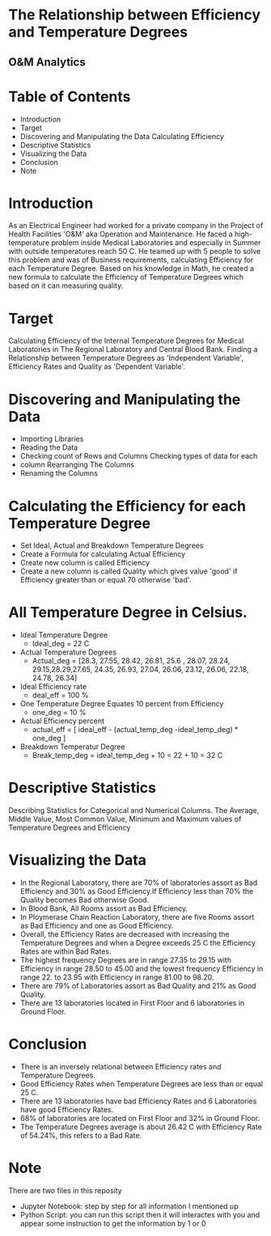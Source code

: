 # The Relationship between Efficiency and Temperature Degrees 
## O&M Analytics 


# Table of Contents 
- Introduction
- Target
- Discovering and Manipulating the Data Calculating Efficiency
- Descriptive Statistics
- Visualizing the Data
- Conclusion 
- Note

# Introduction 
As an Electrical Engineer had worked for a private company in the Project of Health Facilities 'O&M' aka Operation and Maintenance. He faced a high-temperature problem inside Medical Laboratories and especially in Summer with outside temperatures reach 50 C. He teamed up with 5 people to solve this problem and was of Business requirements, calculating Efficiency for each Temperature Degree. Based on his knowledge in Math, he created a new formula to calculate the Efficiency of Temperature Degrees which based on it can measuring quality. 

# Target 
Calculating Efficiency of the Internal Temperature Degrees for Medical Laboratories in The Regional Laboratory and Central Blood Bank. Finding a Relationship between Temperature Degrees as 'Independent Variable', Efficiency Rates and Quality as 'Dependent Variable'. 

# Discovering and Manipulating the Data 
- Importing Libraries
- Reading the Data
- Checking count of Rows and Columns Checking types of data for each
- column Rearranging The Columns
- Renaming the Columns 

# Calculating the Efficiency for each Temperature Degree 
- Set Ideal, Actual and Breakdown Temperature Degrees
- Create a Formula for calculating Actual Efficiency
- Create new column is called Efficiency
- Create a new column is called Quality which gives value 'good' if Efficiency greater than or equal 70 otherwise 'bad'. 

# All Temperature Degree in Celsius. 
- Ideal Temperature Degree 
    - Ideal_deg = 22 C 
- Actual Temperature Degrees 
    - Actual_deg = [28.3, 27.55, 28.42, 26.81, 25.6 , 28.07, 28.24, 29.15,28.29,27.65, 24.35, 26.93, 27.04, 26.06, 23.12, 26.06, 22.18, 24.78, 26.34] 
- Ideal Efficiency rate
    - deal_eff = 100 % 
- One Temperature Degree Equates 10 percent from Efficiency 
    - one_deg = 10 % 
- Actual Efficiency percent
    - actual_eff = [ ideal_eff - (actual_temp_deg -ideal_temp_deg) * one_deg ]
- Breakdown Temperatur Degree
    - Break_temp_deg = ideal_temp_deg + 10 = 22 + 10 = 32 C 

# Descriptive Statistics 
Describing Statistics for Categorical and Numerical Columns. The Average, Middle Value, Most Common Value, Minimum and Maximum values of Temperature Degrees and Efficiency 

# Visualizing the Data 
- In the Regional Laboratory, there are 70% of laboratories assort as Bad Efficiency and 30% as Good Efficiency.If Efficiency less than 70% the Quality becomes Bad otherwise Good. 
- In Blood Bank, All Rooms assort as Bad Efficiency. 
- In Ploymerase Chain Reaction Laboratory, there are five Rooms assort as Bad Efficiency and one as Good Efficiency. 
- Overall, the Efficiency Rates are decreased with increasing the Temperature Degrees and when a Degree exceeds 25 C the Efficiency Rates are within Bad Rates. 
- The highest frequency Degrees are in range 27.35 to 29.15 with Efficiency in range 28.50 to 45.00 and the lowest frequency Efficiency in range 22. to 23.95 with Efficiency in range 81.00 to 98.20. 
- There are 79% of Laboratories assort as Bad Quality and 21% as Good Quality. 
- There are 13 laboratories located in First Floor and 6 laboratories in Ground Floor.

# Conclusion 
- There is an inversely relational between Efficiency rates and Temperature Degrees.
- Good Efficiency Rates when Temperature Degrees are less than or equal 25 C.
- There are 13 laboratories have bad Efficiency Rates and 6 Laboratories have good Efficiency Rates.
- 68% of laboratories are located on First Floor and 32% in Ground Floor.
- The Temperature Degrees average is about 26.42 C with Efficiency Rate of 54.24%, this refers to a Bad Rate. 

# Note
There are two files in this reposity
- Jupyter Notebook: step by step for all information I mentioned up
- Python Script: you can run this script then it will interactes with you and appear some instruction to get the information by 1 or 0
